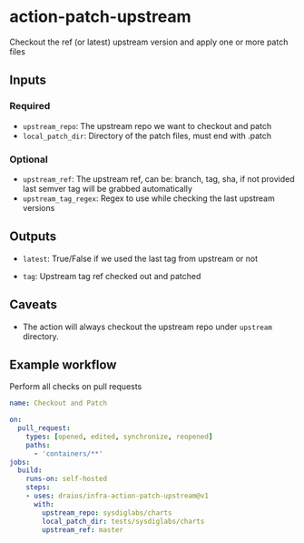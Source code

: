 # action-patch-upstream

Checkout the ref (or latest) upstream version and apply one or more patch files

## Inputs

### Required

- `upstream_repo`: The upstream repo we want to checkout and patch
- `local_patch_dir`: Directory of the patch files, must end with .patch

### Optional

- `upstream_ref`: The upstream ref, can be: branch, tag, sha, if not provided last semver tag will be grabbed automatically
- `upstream_tag_regex`: Regex to use while checking the last upstream versions

## Outputs

* `latest`: True/False if we used the last tag from upstream or not

* `tag`: Upstream tag ref checked out and patched

## Caveats

- The action will always checkout the upstream repo under `upstream` directory.

## Example workflow

Perform all checks on pull requests

```yaml
name: Checkout and Patch

on:
  pull_request:
    types: [opened, edited, synchronize, reopened]
    paths:
      - 'containers/**'
jobs:
  build:
    runs-on: self-hosted
    steps:
    - uses: draios/infra-action-patch-upstream@v1
      with:
        upstream_repo: sysdiglabs/charts
        local_patch_dir: tests/sysdiglabs/charts
        upstream_ref: master
```
